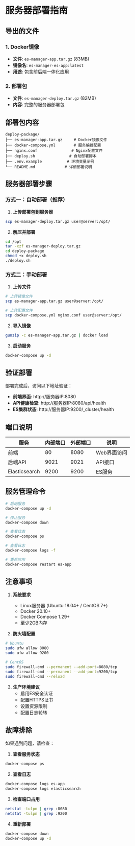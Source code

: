 # 服务器部署指南

## 导出的文件

### 1. Docker镜像
- **文件**: `es-manager-app.tar.gz` (83MB)
- **镜像名**: `es-manager-es-app:latest`
- **用途**: 包含前后端一体化应用

### 2. 部署包
- **文件**: `es-manager-deploy.tar.gz` (82MB)
- **内容**: 完整的服务器部署包

## 部署包内容

```
deploy-package/
├── es-manager-app.tar.gz     # Docker镜像文件
├── docker-compose.yml        # 服务编排配置
├── nginx.conf               # Nginx配置文件
├── deploy.sh               # 自动部署脚本
├── .env.example           # 环境变量示例
└── README.md             # 详细部署说明
```

## 服务器部署步骤

### 方式一：自动部署（推荐）

1. **上传部署包到服务器**
```bash
scp es-manager-deploy.tar.gz user@server:/opt/
```

2. **解压并部署**
```bash
cd /opt
tar -xzf es-manager-deploy.tar.gz
cd deploy-package
chmod +x deploy.sh
./deploy.sh
```

### 方式二：手动部署

1. **上传文件**
```bash
# 上传镜像文件
scp es-manager-app.tar.gz user@server:/opt/

# 上传配置文件
scp docker-compose.yml nginx.conf user@server:/opt/
```

2. **导入镜像**
```bash
gunzip -c es-manager-app.tar.gz | docker load
```

3. **启动服务**
```bash
docker-compose up -d
```

## 验证部署

部署完成后，访问以下地址验证：

- **前端界面**: http://服务器IP:8080
- **API健康检查**: http://服务器IP:8080/api/health
- **ES集群状态**: http://服务器IP:9200/_cluster/health

## 端口说明

| 服务 | 内部端口 | 外部端口 | 说明 |
|------|----------|----------|------|
| 前端 | 80 | 8080 | Web界面访问 |
| 后端API | 9021 | 9021 | API接口 |
| Elasticsearch | 9200 | 9200 | ES服务 |

## 服务管理命令

```bash
# 启动服务
docker-compose up -d

# 停止服务  
docker-compose down

# 查看状态
docker-compose ps

# 查看日志
docker-compose logs -f

# 重启应用
docker-compose restart es-app
```

## 注意事项

1. **系统要求**
   - Linux服务器 (Ubuntu 18.04+ / CentOS 7+)
   - Docker 20.10+
   - Docker Compose 1.29+
   - 至少2GB内存

2. **防火墙配置**
```bash
# Ubuntu
sudo ufw allow 8080
sudo ufw allow 9200

# CentOS
sudo firewall-cmd --permanent --add-port=8080/tcp
sudo firewall-cmd --permanent --add-port=9200/tcp
sudo firewall-cmd --reload
```

3. **生产环境建议**
   - 启用ES安全认证
   - 配置HTTPS证书
   - 设置资源限制
   - 配置日志轮转

## 故障排除

如果遇到问题，请检查：

1. **查看服务状态**
```bash
docker-compose ps
```

2. **查看日志**
```bash
docker-compose logs es-app
docker-compose logs elasticsearch
```

3. **检查端口占用**
```bash
netstat -tulpn | grep :8080
netstat -tulpn | grep :9200
```

4. **重新部署**
```bash
docker-compose down
docker-compose up -d
```